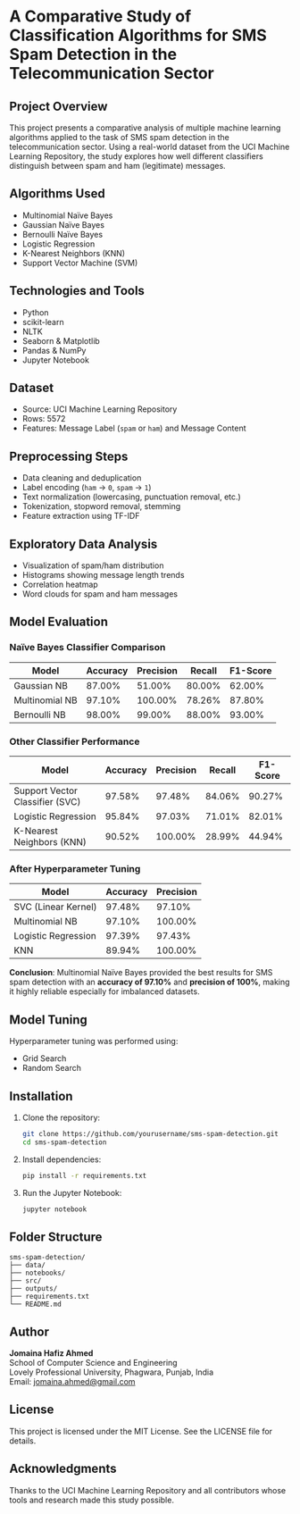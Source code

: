 # A Comparative Study of Classification Algorithms for SMS Spam Detection in the Telecommunication Sector

## Project Overview

This project presents a comparative analysis of multiple machine learning algorithms applied to the task of SMS spam detection in the telecommunication sector. Using a real-world dataset from the UCI Machine Learning Repository, the study explores how well different classifiers distinguish between spam and ham (legitimate) messages.

## Algorithms Used

- Multinomial Naïve Bayes
- Gaussian Naïve Bayes
- Bernoulli Naïve Bayes
- Logistic Regression
- K-Nearest Neighbors (KNN)
- Support Vector Machine (SVM)

## Technologies and Tools

- Python  
- scikit-learn  
- NLTK  
- Seaborn & Matplotlib  
- Pandas & NumPy  
- Jupyter Notebook  

## Dataset

- Source: UCI Machine Learning Repository  
- Rows: 5572  
- Features: Message Label (`spam` or `ham`) and Message Content  

## Preprocessing Steps

- Data cleaning and deduplication  
- Label encoding (`ham` → `0`, `spam` → `1`)  
- Text normalization (lowercasing, punctuation removal, etc.)  
- Tokenization, stopword removal, stemming  
- Feature extraction using TF-IDF  

## Exploratory Data Analysis

- Visualization of spam/ham distribution
- Histograms showing message length trends
- Correlation heatmap
- Word clouds for spam and ham messages

## Model Evaluation

### Naïve Bayes Classifier Comparison

| Model                | Accuracy | Precision | Recall | F1-Score |
|---------------------|----------|-----------|--------|----------|
| Gaussian NB          | 87.00%   | 51.00%    | 80.00% | 62.00%   |
| Multinomial NB       | 97.10%   | 100.00%   | 78.26% | 87.80%   |
| Bernoulli NB         | 98.00%   | 99.00%    | 88.00% | 93.00%   |

### Other Classifier Performance

| Model                | Accuracy | Precision | Recall | F1-Score |
|---------------------|----------|-----------|--------|----------|
| Support Vector Classifier (SVC) | 97.58% | 97.48%    | 84.06% | 90.27%   |
| Logistic Regression  | 95.84%   | 97.03%    | 71.01% | 82.01%   |
| K-Nearest Neighbors (KNN) | 90.52% | 100.00%   | 28.99% | 44.94%   |

### After Hyperparameter Tuning

| Model                | Accuracy | Precision |
|---------------------|----------|-----------|
| SVC (Linear Kernel)  | 97.48%   | 97.10%    |
| Multinomial NB       | 97.10%   | 100.00%   |
| Logistic Regression  | 97.39%   | 97.43%    |
| KNN                  | 89.94%   | 100.00%   |

**Conclusion**: Multinomial Naïve Bayes provided the best results for SMS spam detection with an **accuracy of 97.10%** and **precision of 100%**, making it highly reliable especially for imbalanced datasets.

## Model Tuning

Hyperparameter tuning was performed using:
- Grid Search
- Random Search

## Installation

1. Clone the repository:
   ```bash
   git clone https://github.com/yourusername/sms-spam-detection.git
   cd sms-spam-detection
   ```

2. Install dependencies:
   ```bash
   pip install -r requirements.txt
   ```

3. Run the Jupyter Notebook:
   ```bash
   jupyter notebook
   ```

## Folder Structure

```
sms-spam-detection/
├── data/
├── notebooks/
├── src/
├── outputs/
├── requirements.txt
└── README.md
```

## Author

**Jomaina Hafiz Ahmed**  
School of Computer Science and Engineering  
Lovely Professional University, Phagwara, Punjab, India  
Email: jomaina.ahmed@gmail.com  

## License

This project is licensed under the MIT License. See the LICENSE file for details.

## Acknowledgments

Thanks to the UCI Machine Learning Repository and all contributors whose tools and research made this study possible.

